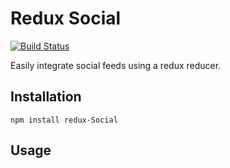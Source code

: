 Redux Social
=========
[![Build Status](https://travis-ci.org/siebevd/redux-social.svg?branch=master)](https://travis-ci.org/siebevd/redux-social)

Easily integrate social feeds using a redux reducer.


## Installation

```
npm install redux-Social
```

## Usage
